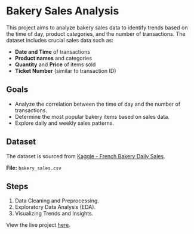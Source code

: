 # Bakery Sales Analysis

This project aims to analyze bakery sales data to identify trends based on the time of day, product categories, and the number of transactions. The dataset includes crucial sales data such as:

- **Date and Time** of transactions
- **Product names** and categories
- **Quantity** and **Price** of items sold
- **Ticket Number** (similar to transaction ID)

## Goals

- Analyze the correlation between the time of day and the number of transactions.
- Determine the most popular bakery items based on sales data.
- Explore daily and weekly sales patterns.

## Dataset

The dataset is sourced from [Kaggle - French Bakery Daily Sales](https://www.kaggle.com/datasets/matthieugimbert/french-bakery-daily-sales).

**File:** `bakery_sales.csv`

## Steps

1. Data Cleaning and Preprocessing.
2. Exploratory Data Analysis (EDA).
3. Visualizing Trends and Insights.

View the live project [here](https://anaya-yorke.github.io/Bakery-Sales-Analysis/report.html).

